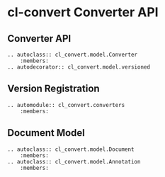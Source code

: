 # cl-convert Converter API

## Converter API

```{eval-rst}
.. autoclass:: cl_convert.model.Converter
    :members:
.. autodecorator:: cl_convert.model.versioned
```

## Version Registration

```{eval-rst}
.. automodule:: cl_convert.converters
    :members:
```

## Document Model

```{eval-rst}
.. autoclass:: cl_convert.model.Document
    :members:
.. autoclass:: cl_convert.model.Annotation
    :members:
```
